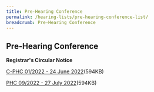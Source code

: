 ```yaml
---
title: Pre-Hearing Conference
permalink: /hearing-lists/pre-hearing-conference-list/
breadcrumb: Pre-Hearing Conference
---
```

Pre-Hearing Conference
---

**Registrar's Circular Notice**

[C-PHC 01/2022 - 24 June 2022](/files/C-Phc012022-24June2022.pdf)(594KB)

[PHC 09/2022 - 27 July 2022](/files/Phc092022-27July2022.pdf)(594KB)